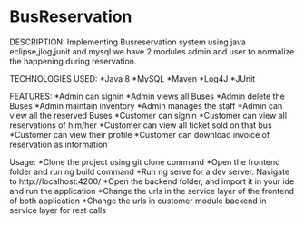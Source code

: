 # BusReservation
DESCRIPTION:
Implementing Busreservation system using java eclipse,jlog,junit and mysql.we have 2 modules admin and user to normalize the happening during reservation.

TECHNOLOGIES USED:
*Java 8
*MySQL
*Maven
*Log4J
*JUnit

FEATURES:
*Admin can signin
*Admin views all Buses
*Admin delete the Buses
*Admin maintain inventory
*Admin manages the staff
*Admin can view all the reserved Buses
*Customer can signin
*Customer can view all reservations of him/her
*Customer can view all ticket sold on that bus
*Customer can view their profile
*Customer can download invoice of reservation as information

Usage:
*Clone the project using git clone command
*Open the frontend folder and run ng build command
*Run ng serve for a dev server. Navigate to http://localhost:4200/
*Open the backend folder, and import it in your ide and run the application
*Change the urls in the service layer of the frontend of both application
*Change the urls in customer module backend in service layer for rest calls


